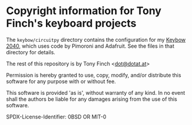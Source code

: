 Copyright information for Tony Finch's keyboard projects
========================================================

The `keybow/circuitpy` directory contains the configuration for my
[Keybow 2040][], which uses code by Pimoroni and Adafruit. See the
files in that directory for details.

[Keybow 2040]: https://shop.pimoroni.com/products/keybow-2040

The rest of this repository is by Tony Finch <<dot@dotat.at>>

Permission is hereby granted to use, copy, modify, and/or
distribute this software for any purpose with or without fee.

This software is provided 'as is', without warranty of any kind.
In no event shall the authors be liable for any damages arising
from the use of this software.

SPDX-License-Identifier: 0BSD OR MIT-0
